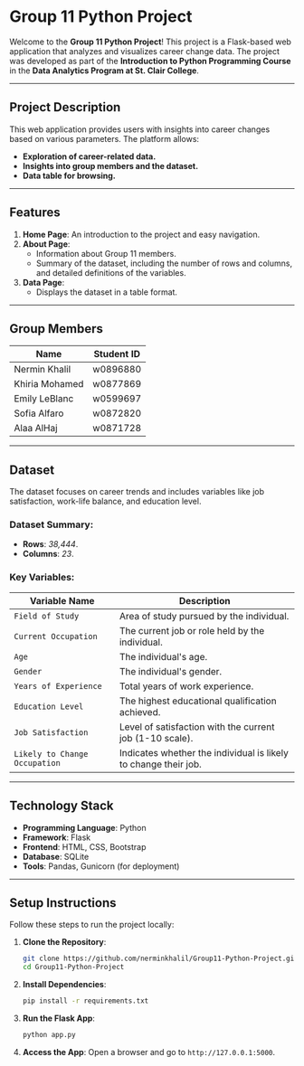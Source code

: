 # **Group 11 Python Project**

Welcome to the **Group 11 Python Project**! This project is a Flask-based web application that analyzes and visualizes career change data. The project was developed as part of the **Introduction to Python Programming Course** in the **Data Analytics Program at St. Clair College**.

---

## **Project Description**
This web application provides users with insights into career changes based on various parameters. The platform allows:
- **Exploration of career-related data.**
- **Insights into group members and the dataset.**
- **Data table for browsing.**

---

## **Features**
1. **Home Page**: An introduction to the project and easy navigation.
2. **About Page**:
   - Information about Group 11 members.
   - Summary of the dataset, including the number of rows and columns, and detailed definitions of the variables.
3. **Data Page**:
   - Displays the dataset in a table format.


---

## **Group Members**
| Name           | Student ID |
|----------------|------------|
| Nermin Khalil  | w0896880   |
| Khiria Mohamed | w0877869   |
| Emily LeBlanc  | w0599697   |
| Sofia Alfaro   | w0872820   |
| Alaa AlHaj     | w0871728   |

---

## **Dataset**
The dataset focuses on career trends and includes variables like job satisfaction, work-life balance, and education level.

### **Dataset Summary**:
- **Rows**: *38,444*.
- **Columns**: *23*.

### **Key Variables**:
| Variable Name             | Description                                                                 |
|---------------------------|-----------------------------------------------------------------------------|
| `Field of Study`          | Area of study pursued by the individual.                                   |
| `Current Occupation`      | The current job or role held by the individual.                            |
| `Age`                     | The individual's age.                                                     |
| `Gender`                  | The individual's gender.                                                  |
| `Years of Experience`     | Total years of work experience.                                           |
| `Education Level`         | The highest educational qualification achieved.                           |
| `Job Satisfaction`        | Level of satisfaction with the current job (1-10 scale).                  |
| `Likely to Change Occupation` | Indicates whether the individual is likely to change their job.         |

---

## **Technology Stack**
- **Programming Language**: Python
- **Framework**: Flask
- **Frontend**: HTML, CSS, Bootstrap
- **Database**: SQLite
- **Tools**: Pandas, Gunicorn (for deployment)

---

## **Setup Instructions**
Follow these steps to run the project locally:

1. **Clone the Repository**:
   ```bash
   git clone https://github.com/nerminkhalil/Group11-Python-Project.git
   cd Group11-Python-Project
   ```

2. **Install Dependencies**:
   ```bash
   pip install -r requirements.txt
   ```

3. **Run the Flask App**:
   ```bash
   python app.py
   ```

4. **Access the App**:
   Open a browser and go to `http://127.0.0.1:5000`.

